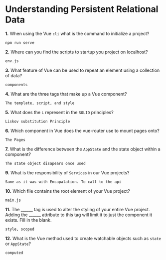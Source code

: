 # Understanding Persistent Relational Data

**1.** When using the Vue `cli` what is the command to initialize a project?
<!-- enter you answer in the space below -->
```
npm run serve
```
**2.** Where can you find the scripts to startup you project on localhost?
<!-- enter you answer in the space below -->
```
env.js
```
**3.** What feature of Vue can be used to repeat an element using a collection of data?
<!-- enter you answer in the space below -->
```
components
```
**4.** What are the three tags that make up a Vue component?
<!-- enter you answer in the space below -->
```
The template, script, and style
```
**5.** What does the `L` represent in the `SOLID` principles?
<!-- enter you answer in the space below -->
```
Liskov substitution Principle 
```
**6.** Which component in Vue does the vue-router use to mount pages onto?
<!-- enter you answer in the space below -->
```
The Pages
```
**7.** What is the difference between the `AppState` and the state object within a component?
<!-- enter you answer in the space below -->
```
The state object disapears once used
```
**9.** What is the responsibility of `Services` in our Vue projects?
<!-- enter you answer in the space below -->
```
Same as it was with Encapalation. To call to the api
```
**10.** Which file contains the root element of your Vue project?
<!-- enter you answer in the space below -->
```
main.js
```
**11.** The ______ tag is used to alter the styling of your entire Vue project.  Adding the ______ attribute to this tag will limit it to just the component it exists.  Fill in the blank.
<!-- enter you answer in the space below -->
```
style, scoped
```
**12.** What is the Vue method used to create watchable objects such as `state` or `AppState`?
<!-- enter you answer in the space below -->
```
computed
```